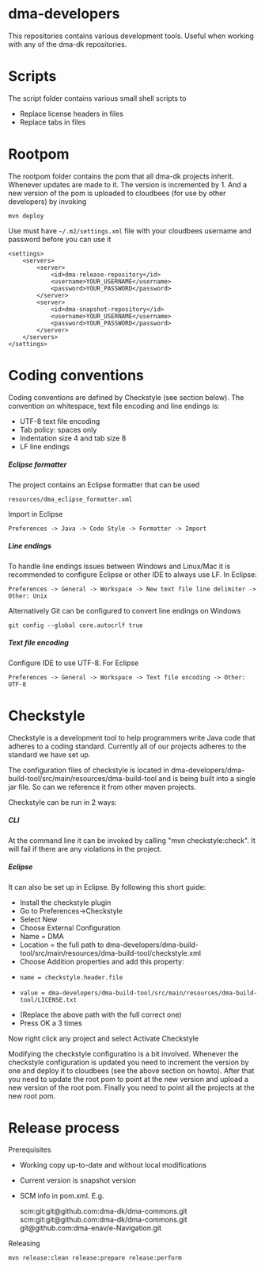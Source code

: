 dma-developers
==============
This repositories contains various development tools. Useful when working with any of the dma-dk repositories.

Scripts
========================
The script folder contains various small shell scripts to
+ Replace license headers in files
+ Replace tabs in files

Rootpom
=========================
The rootpom folder contains the pom that all dma-dk projects inherit.
Whenever updates are made to it. The version is incremented by 1.
And a new version of the pom is uploaded to cloudbees (for use by other developers) by invoking

    mvn deploy

Use must have `~/.m2/settings.xml` file with your cloudbees username and password before you can use it

    <settings>
        <servers>
            <server>
                <id>dma-release-repository</id>
                <username>YOUR_USERNAME</username>
                <password>YOUR_PASSWORD</password>
            </server>
            <server>
                <id>dma-snapshot-repository</id>
                <username>YOUR_USERNAME</username>
                <password>YOUR_PASSWORD</password>
            </server>
        </servers>
    </settings>        

Coding conventions
===============================
Coding conventions are defined by Checkstyle (see section below). The convention
on whitespace, text file encoding and line endings is:
  * UTF-8 text file encoding
  * Tab policy: spaces only
  * Indentation size 4 and tab size 8
  * LF line endings

##### Eclipse formatter
The project contains an Eclipse formatter that can be used
    
    resources/dma_eclipse_formatter.xml

Import in Eclipse

    Preferences -> Java -> Code Style -> Formatter -> Import

##### Line endings
To handle line endings issues between Windows and Linux/Mac it is recommended to configure
Eclipse or other IDE to always use LF. In Eclipse:

    Preferences -> General -> Workspace -> New text file line delimiter -> Other: Unix

Alternatively Git can be configured to convert line endings on Windows

    git config --global core.autocrlf true

##### Text file encoding
Configure IDE to use UTF-8. For Eclipse

    Preferences -> General -> Workspace -> Text file encoding -> Other: UTF-8


Checkstyle
===============================
Checkstyle is a development tool to help programmers write Java code that adheres to a coding standard.
Currently all of our projects adheres to the standard we have set up.

The configuration files of checkstyle is located in 
dma-developers/dma-build-tool/src/main/resources/dma-build-tool
and is being built into a single jar file. So can we reference it
from other maven projects.

Checkstyle can be run in 2 ways:

##### CLI
At the command line it can be invoked by calling "mvn checkstyle:check". It will fail if
there are any violations in the project. 

##### Eclipse
It can also be set up in Eclipse. By following this short guide:
+ Install the checkstyle plugin
+ Go to Preferences->Checkstyle
+ Select New 
+ Choose External Configuration
+ Name = DMA
+   Location = the full path to dma-developers/dma-build-tool/src/main/resources/dma-build-tool/checkstyle.xml
+   Choose Addition properties and add this property:
+     name = checkstyle.header.file
+     value = dma-developers/dma-build-tool/src/main/resources/dma-build-tool/LICENSE.txt
+   (Replace the above path with the full correct one)
+   Press OK a 3 times

Now right click any project and select Activate Checkstyle

Modifying the checkstyle configuratino is a bit involved.
Whenever the checkstyle configuration is updated you need to increment the version by one and deploy it to cloudbees
(see the above section on howto). After that you need to update the root pom to point at the new version and upload a new
version of the root pom. Finally you need to point all the projects at the new root pom.

Release process
===============================

Prerequisites
  * Working copy up-to-date and without local modifications
  * Current version is snapshot version
  * SCM info in pom.xml. E.g.

    <scm>
        <connection>scm:git:git@github.com:dma-dk/dma-commons.git</connection>
        <developerConnection>scm:git:git@github.com:dma-dk/dma-commons.git</developerConnection>
        <url>git@github.com:dma-enav/e-Navigation.git</url>
    </scm>

Releasing

    mvn release:clean release:prepare release:perform
